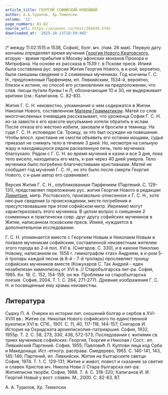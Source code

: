 ```yaml
---
article_title: ГЕОРГИЙ СОФИЙСКИЙ НОВЕЙШИЙ
author: А.А.Турилов, Хр.Темелски
volume: '11'
page_numbers: 81-82
source_url: https://pravenc.ru/text/164439.html
downloaded_at: '2025-10-13T10:59:40Z'
---
```


(† между 11.02.1515 и 1538, София), болг. мч. (пам. 26 мая). Первую дату кончины определяет время мучения [Георгия Нового Кратовского](<https://pravenc.ru/text/Георгия Нового Кратовского.html>), вторую - время прибытия в Москву афонских монахов Прохора и Митрофана. На основе их рассказа в 1539 г. в Пскове пресв. Илией была составлена рус. версия Жития Георгия Нового, в к-рой, вероятно, были смешаны сведения о 2 соименных мучениках. Год кончины Г. С. Н., предложенный Парфением, еп. Левкийским, 1534-й, вероятно, близок к истине, но способ его установления на предположении, что слав. писцы путали буквы I и Л, обозначающие 10 и 30, не выдерживает критики (см.: Калиганов. С. 82-83).

Житие Г. С. Н. неизвестно, упоминания о нем содержатся в Житии Николая Нового, составленном [Матеем Грамматиком](<https://pravenc.ru/text/Матеем Грамматиком.html>). Матей со слов многочисленных очевидцев рассказывает, что уроженца Софии Г. С. Н. из-за зависти к его красоте мусульмане хотели обратить в ислам. После отказа его жестоко избили, заковали и бросили в темницу. На суде Г. С. Н. исповедал Св. Троицу, за что был осужден на повешение. Чтобы впосл. христиане не смогли объявить его останки мощами, судья приказал не снимать тело в течение 3 дней. Но, несмотря на сильную жару и находившуюся рядом раскаленную печь, тело мученика благоухало. Рядом с Г. С. Н. во время мучений и казни и все 3 дня, пока тело висело, находилась его мать, к-рая через 40 дней умерла. Тело мученика было погребено благочестивыми христианами. Матей не сообщает год мучений Г. С. Н., но это было после смерти Георгия Нового, с к-рым автор его сравнивает.

Версия Жития Г. С. Н., опубликованная Парфением (Партений. С. 129-131), представляет переложение рус. жития Георгия Нового в редакции [Димитрия](https://pravenc.ru/text/Димитрий.html), митр. Ростовского, произвольно отнесенное к Г. С. Н., хотя нек-рые сведения (о происхождении, месте погребения и присутствовавшем при этом софийском митр. Иеремии) могут характеризовать этого мученика. В целом вопрос о смешении 2 соименных и практически совр. друг другу софийских мучеников в Житии, написанном псковским пресв. Илией, нуждается в дополнительном исследовании.

Г. С. Н. упоминается вместе с Георгием Новым и Николаем Новым в похвале мученикам софийским, составленной неизвестным жителем этого города во 2-й пол. XVI в. (Снегаров. С. 330), и в каноне Николаю Новому, написанном ок. 1556 г. гимнографом «тах» Андреем, в к-ром 5-й тропарь каждой песни (в 8-й - 7-й тропарь) прославляет троицу софийских мучеников вместе (Кожухаров С. Тах Андрей - еден незабелязан химнописец от XVI в. // Старобългарска лит-ра. София, 1985. Кн. 18. С. 152, 154-159; он же. Проблеми на старобългарска поезия. София, 2004. Т. 1. С. 264, 271-277). Древние изображения Г. С. Н. и посвященные ему храмы неизвестны.

## Литература

Сырку П. А. Очерки из истории лит. сношений болгар и сербов в XVI-XVIII вв.: Житие св. Николая Нового софийского по единственной рукописи XVI в. СПб., 1901. С. 11, 40, 117-118, 144-157; Снегаров И. История на Охридската архиепископия-патриаршия. София, 1932, 1955р. Т. 2. С. 58, 273, 330, 436, 572-573; Последования с житиями св. триех мучеников софийских: Георгия, Георгия и Николая / Сост.: еп. Левкийский Партений. София, 1955; Павловић Л. Култови лица код Срба и Македонаца: Ист.-етногр. расправа. Смедерево, 1965. С. 140-141, 143, 145-146; Партений, еп. Левкийски. Жития на българските светци. София, 1974. Т. 1. С. 129-131; Житие и живот, повест и сказание за светия и славен Христов мч. Никола Нови // Стара българска лит-ра: Житиеписни творби. София, 1986. Т. 4. С. 318-320; Калиганов И. И. Георгий Новый у вост. славян. М., 2000. С. 82-83, 87.

А. А. Турилов, Хр. Темелски
